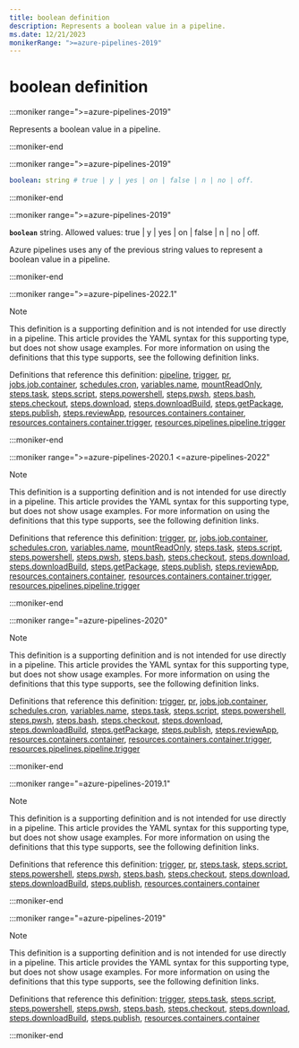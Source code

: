 ```yaml
---
title: boolean definition
description: Represents a boolean value in a pipeline.
ms.date: 12/21/2023
monikerRange: ">=azure-pipelines-2019"
---
```


# boolean definition

<!-- :::description::: -->
:::moniker range=">=azure-pipelines-2019"

<!-- :::editable-content name="description"::: -->
Represents a boolean value in a pipeline.
<!-- :::editable-content-end::: -->

:::moniker-end
<!-- :::description-end::: -->

<!-- :::syntax::: -->
:::moniker range=">=azure-pipelines-2019"

```yaml
boolean: string # true | y | yes | on | false | n | no | off. 
```

:::moniker-end
<!-- :::syntax-end::: -->

<!-- :::string-item::: -->
:::moniker range=">=azure-pipelines-2019"

**`boolean`** string. Allowed values: true | y | yes | on | false | n | no | off.<br>
<!-- :::editable-content name="description"::: -->
Azure pipelines uses any of the previous string values to represent a boolean value in a pipeline.
<!-- :::editable-content-end::: -->

:::moniker-end
<!-- :::string-item-end::: -->

<!-- :::parents::: -->
:::moniker range=">=azure-pipelines-2022.1"

> [!NOTE]
> This definition is a supporting definition and is not intended for use directly in a pipeline. This article provides the YAML syntax for this supporting type, but does not show usage examples. For more information on using the definitions that this type supports, see the following definition links.

Definitions that reference this definition: [pipeline](pipeline.md), [trigger](trigger.md), [pr](pr.md), [jobs.job.container](jobs-job-container.md), [schedules.cron](schedules-cron.md), [variables.name](variables-name.md), [mountReadOnly](mount-read-only.md), [steps.task](steps-task.md), [steps.script](steps-script.md), [steps.powershell](steps-powershell.md), [steps.pwsh](steps-pwsh.md), [steps.bash](steps-bash.md), [steps.checkout](steps-checkout.md), [steps.download](steps-download.md), [steps.downloadBuild](steps-download-build.md), [steps.getPackage](steps-get-package.md), [steps.publish](steps-publish.md), [steps.reviewApp](steps-review-app.md), [resources.containers.container](resources-containers-container.md), [resources.containers.container.trigger](resources-containers-container-trigger.md), [resources.pipelines.pipeline.trigger](resources-pipelines-pipeline-trigger.md)

:::moniker-end

:::moniker range=">=azure-pipelines-2020.1 <=azure-pipelines-2022"

> [!NOTE]
> This definition is a supporting definition and is not intended for use directly in a pipeline. This article provides the YAML syntax for this supporting type, but does not show usage examples. For more information on using the definitions that this type supports, see the following definition links.

Definitions that reference this definition: [trigger](trigger.md), [pr](pr.md), [jobs.job.container](jobs-job-container.md), [schedules.cron](schedules-cron.md), [variables.name](variables-name.md), [mountReadOnly](mount-read-only.md), [steps.task](steps-task.md), [steps.script](steps-script.md), [steps.powershell](steps-powershell.md), [steps.pwsh](steps-pwsh.md), [steps.bash](steps-bash.md), [steps.checkout](steps-checkout.md), [steps.download](steps-download.md), [steps.downloadBuild](steps-download-build.md), [steps.getPackage](steps-get-package.md), [steps.publish](steps-publish.md), [steps.reviewApp](steps-review-app.md), [resources.containers.container](resources-containers-container.md), [resources.containers.container.trigger](resources-containers-container-trigger.md), [resources.pipelines.pipeline.trigger](resources-pipelines-pipeline-trigger.md)

:::moniker-end

:::moniker range="=azure-pipelines-2020"

> [!NOTE]
> This definition is a supporting definition and is not intended for use directly in a pipeline. This article provides the YAML syntax for this supporting type, but does not show usage examples. For more information on using the definitions that this type supports, see the following definition links.

Definitions that reference this definition: [trigger](trigger.md), [pr](pr.md), [jobs.job.container](jobs-job-container.md), [schedules.cron](schedules-cron.md), [variables.name](variables-name.md), [steps.task](steps-task.md), [steps.script](steps-script.md), [steps.powershell](steps-powershell.md), [steps.pwsh](steps-pwsh.md), [steps.bash](steps-bash.md), [steps.checkout](steps-checkout.md), [steps.download](steps-download.md), [steps.downloadBuild](steps-download-build.md), [steps.getPackage](steps-get-package.md), [steps.publish](steps-publish.md), [steps.reviewApp](steps-review-app.md), [resources.containers.container](resources-containers-container.md), [resources.containers.container.trigger](resources-containers-container-trigger.md), [resources.pipelines.pipeline.trigger](resources-pipelines-pipeline-trigger.md)

:::moniker-end

:::moniker range="=azure-pipelines-2019.1"

> [!NOTE]
> This definition is a supporting definition and is not intended for use directly in a pipeline. This article provides the YAML syntax for this supporting type, but does not show usage examples. For more information on using the definitions that this type supports, see the following definition links.

Definitions that reference this definition: [trigger](trigger.md), [pr](pr.md), [steps.task](steps-task.md), [steps.script](steps-script.md), [steps.powershell](steps-powershell.md), [steps.pwsh](steps-pwsh.md), [steps.bash](steps-bash.md), [steps.checkout](steps-checkout.md), [steps.download](steps-download.md), [steps.downloadBuild](steps-download-build.md), [steps.publish](steps-publish.md), [resources.containers.container](resources-containers-container.md)

:::moniker-end

:::moniker range="=azure-pipelines-2019"

> [!NOTE]
> This definition is a supporting definition and is not intended for use directly in a pipeline. This article provides the YAML syntax for this supporting type, but does not show usage examples. For more information on using the definitions that this type supports, see the following definition links.

Definitions that reference this definition: [trigger](trigger.md), [steps.task](steps-task.md), [steps.script](steps-script.md), [steps.powershell](steps-powershell.md), [steps.pwsh](steps-pwsh.md), [steps.bash](steps-bash.md), [steps.checkout](steps-checkout.md), [steps.download](steps-download.md), [steps.downloadBuild](steps-download-build.md), [steps.publish](steps-publish.md), [resources.containers.container](resources-containers-container.md)

:::moniker-end
<!-- :::parents-end::: -->

<!-- :::remarks::: -->
<!-- :::editable-content name="remarks"::: -->
<!-- :::editable-content-end::: -->
<!-- :::remarks-end::: -->

<!-- :::examples::: -->
<!-- :::editable-content name="examples"::: -->
<!-- :::editable-content-end::: -->
<!-- :::examples-end::: -->

<!-- :::see-also::: -->
<!-- :::editable-content name="seeAlso"::: -->
<!-- :::editable-content-end::: -->
<!-- :::see-also-end::: -->